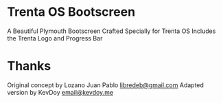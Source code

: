 # Trenta OS Bootscreen
A Beautiful Plymouth Bootscreen Crafted Specially for Trenta OS
Includes the Trenta Logo and Progress Bar

# Thanks
Original concept by Lozano Juan Pablo [libredeb@gmail.com](mailto:libredeb@gmail.com "Email Lozano")
Adapted version by KevDoy [email@kevdoy.me](mailto:email@kevdoy.me "Email Kevin")
